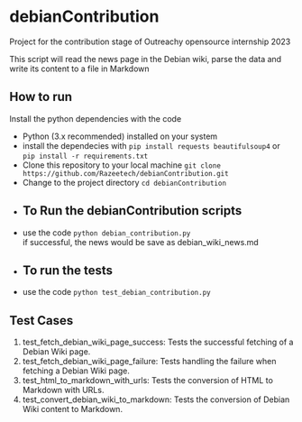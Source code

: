 # debianContribution
Project for the contribution stage of Outreachy opensource internship 2023

This script will read the news page in the Debian wiki, parse the data and write its content to a file in Markdown

<h2>How to run</h2>

Install the python dependencies with the code

<ul>
<li>Python (3.x recommended) installed on your system</li>
<li>install the dependecies with <code>pip install requests beautifulsoup4</code> or <code>pip install -r requirements.txt</code>
</li>
<li>Clone this repository to your local machine <code>git clone https://github.com/Razeetech/debianContribution.git</code></li>
<li>Change to the project directory <code>cd debianContribution</code></li>
  
<li><h2>To Run the debianContribution scripts</h2></li>
  
<li> use the code <code>python debian_contribution.py</code></li>
if successful, the news would be save as debian_wiki_news.md

<li><h2>To run the tests </h2></li>

<li> use the code <code>python test_debian_contribution.py</code></li>
</ul>

<h2>Test Cases</h2>

<ol>
<li>test_fetch_debian_wiki_page_success: Tests the successful fetching of a Debian Wiki page.</li>
<li>test_fetch_debian_wiki_page_failure: Tests handling the failure when fetching a Debian Wiki page.</li>
<li>test_html_to_markdown_with_urls: Tests the conversion of HTML to Markdown with URLs.</li>
<li>test_convert_debian_wiki_to_markdown: Tests the conversion of Debian Wiki content to Markdown.</li>
</ol>
